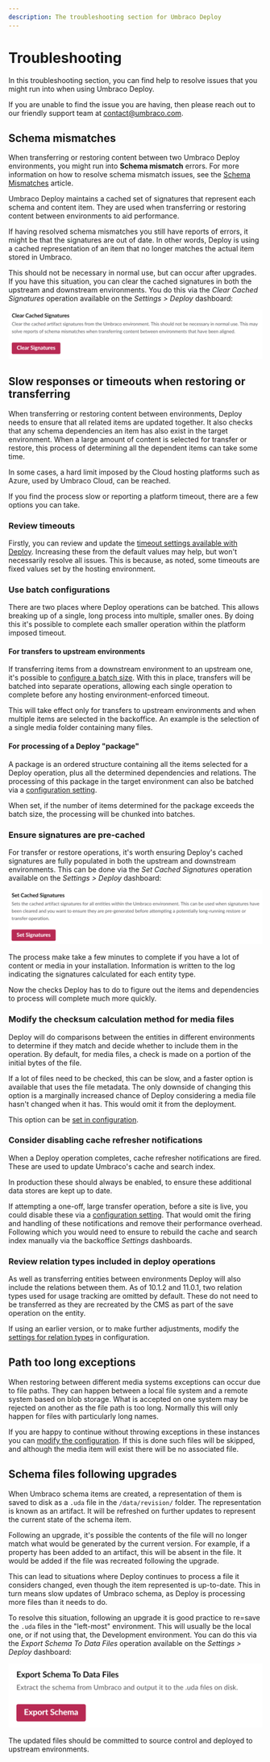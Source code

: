```yaml
---
description: The troubleshooting section for Umbraco Deploy
---
```


# Troubleshooting

In this troubleshooting section, you can find help to resolve issues that you might run into when using Umbraco Deploy.

If you are unable to find the issue you are having, then please reach out to our friendly support team at contact@umbraco.com.

## Schema mismatches

When transferring or restoring content between two Umbraco Deploy environments, you might run into **Schema mismatch** errors. For more information on how to resolve schema mismatch issues, see the [Schema Mismatches](https://docs.umbraco.com/umbraco-cloud/troubleshooting/deployments/schema-mismatches) article.

Umbraco Deploy maintains a cached set of signatures that represent each schema and content item. They are used when transferring or restoring content between environments to aid performance.

If having resolved schema mismatches you still have reports of errors, it might be that the signatures are out of date. In other words, Deploy is using a cached representation of an item that no longer matches the actual item stored in Umbraco.

This should not be necessary in normal use, but can occur after upgrades. If you have this situation, you can clear the cached signatures in both the upstream and downstream environments. You do this via the _Clear Cached Signatures_ operation available on the _Settings > Deploy_ dashboard:

![Clear cached signatures](images/clear-cached-sigs.png)

## Slow responses or timeouts when restoring or transferring

When transferring or restoring content between environments, Deploy needs to ensure that all related items are updated together. It also checks that any schema dependencies an item has also exist in the target environment. When a large amount of content is selected for transfer or restore, this process of determining all the dependent items can take some time.

In some cases, a hard limit imposed by the Cloud hosting platforms such as Azure, used by Umbraco Cloud, can be reached.

If you find the process slow or reporting a platform timeout, there are a few options you can take.

### Review timeouts

Firstly, you can review and update the [timeout settings available with Deploy](deploy-settings.md#timeout-settings). Increasing these from the default values may help, but won't necessarily resolve all issues. This is because, as noted, some timeouts are fixed values set by the hosting environment.

### Use batch configurations

There are two places where Deploy operations can be batched. This allows breaking up of a single, long process into multiple, smaller ones. By doing this it's possible to complete each smaller operation within the platform imposed timeout.

#### For transfers to upstream environments

If transferring items from a downstream environment to an upstream one, it's possible to [configure a batch size](deploy-settings.md#batch-settings). With this in place, transfers will be batched into separate operations, allowing each single operation to complete before any hosting environment-enforced timeout.

This will take effect only for transfers to upstream environments and when multiple items are selected in the backoffice. An example is the selection of a single media folder containing many files.

#### For processing of a Deploy "package"

A package is an ordered structure containing all the items selected for a Deploy operation, plus all the determined dependencies and relations. The processing of this package in the target environment can also be batched via a [configuration setting](deploy-settings.md#batch-settings).

When set, if the number of items determined for the package exceeds the batch size, the processing will be chunked into batches.

### Ensure signatures are pre-cached

For transfer or restore operations, it's worth ensuring Deploy's cached signatures are fully populated in both the upstream and downstream environments. This can be done via the _Set Cached Signatures_ operation available on the _Settings > Deploy_ dashboard:

![Set cached signatures](images/set-cached-sigs.png)

The process make take a few minutes to complete if you have a lot of content or media in your installation. Information is written to the log indicating the signatures calculated for each entity type.

Now the checks Deploy has to do to figure out the items and dependencies to process will complete much more quickly.

### Modify the checksum calculation method for media files

Deploy will do comparisons between the entities in different environments to determine if they match and decide whether to include them in the operation. By default, for media files, a check is made on a portion of the initial bytes of the file.

If a lot of files need to be checked, this can be slow, and a faster option is available that uses the file metadata. The only downside of changing this option is a marginally increased chance of Deploy considering a media file hasn't changed when it has. This would omit it from the deployment.

This option can be [set in configuration](deploy-settings.md#mediafilechecksumcalculationmethod).

### Consider disabling cache refresher notifications

When a Deploy operation completes, cache refresher notifications are fired. These are used to update Umbraco's cache and search index.

In production these should always be enabled, to ensure these additional data stores are kept up to date.

If attempting a one-off, large transfer operation, before a site is live, you could disable these via a [configuration setting](deploy-settings.md#suppresscacherefreshernotifications). That would omit the firing and handling of these notifications and remove their performance overhead. Following which you would need to ensure to rebuild the cache and search index manually via the backoffice _Settings_ dashboards.

### Review relation types included in deploy operations

As well as transferring entities between environments Deploy will also include the relations between them. As of 10.1.2 and 11.0.1, two relation types used for usage tracking are omitted by default. These do not need to be transferred as they are recreated by the CMS as part of the save operation on the entity.

If using an earlier version, or to make further adjustments, modify the [settings for relation types](deploy-settings.md#relationtypes) in configuration.

## Path too long exceptions

When restoring between different media systems exceptions can occur due to file paths. They can happen between a local file system and a remote system based on blob storage. What is accepted on one system may be rejected on another as the file path is too long. Normally this will only happen for files with particularly long names.

If you are happy to continue without throwing exceptions in these instances you can [modify the configuration](deploy-settings.md#continueonmediafilepathtoolongexception). If this is done such files will be skipped, and although the media item will exist there will be no associated file.

## Schema files following upgrades

When Umbraco schema items are created, a representation of them is saved to disk as a `.uda` file in the `/data/revision/` folder. The representation is known as an artifact. It will be refreshed on further updates to represent the current state of the schema item.

Following an upgrade, it's possible the contents of the file will no longer match what would be generated by the current version. For example, if a property has been added to an artifact, this will be absent in the file. It would be added if the file was recreated following the upgrade.

This can lead to situations where Deploy continues to process a file it considers changed, even though the item represented is up-to-date. This in turn means slow updates of Umbraco schema, as Deploy is processing more files than it needs to do.

To resolve this situation, following an upgrade it is good practice to re=save the `.uda` files in the "left-most" environment. This will usually be the local one, or if not using that, the Development environment. You can do this via the _Export Schema To Data Files_ operation available on the _Settings > Deploy_ dashboard:

![Export schema](images/export-schema.png)

The updated files should be committed to source control and deployed to upstream environments.
